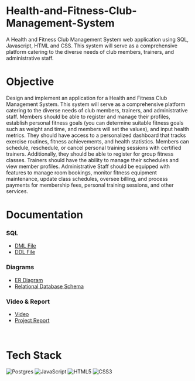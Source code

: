 # Health-and-Fitness-Club-Management-System

A Health and Fitness Club Management System web application using SQL, Javascript, HTML and CSS. This system will serve
as a comprehensive platform catering to the diverse needs of club members, trainers, and administrative staff.

<h1>Objective</h1>
Design and implement an application for a Health and Fitness Club Management System. This system will serve
as a comprehensive platform catering to the diverse needs of club members, trainers, and administrative staff.
Members should be able to register and manage their profiles, establish personal fitness goals (you can
determine suitable fitness goals such as weight and time, and members will set the values), and input health
metrics. They should have access to a personalized dashboard that tracks exercise routines, fitness achievements,
and health statistics. Members can schedule, reschedule, or cancel personal training sessions with certified
trainers. Additionally, they should be able to register for group fitness classes.
Trainers should have the ability to manage their schedules and view member profiles.
Administrative Staff should be equipped with features to manage room bookings, monitor fitness equipment
maintenance, update class schedules, oversee billing, and process payments for membership fees, personal
training sessions, and other services.

<h1>Documentation</h1>

### SQL
- [DML File](https://github.com/g-kassis/Health-and-Fitness-Club-Management-System/blob/main/SQL/DML.sql)
- [DDL File](https://github.com/g-kassis/Health-and-Fitness-Club-Management-System/blob/main/SQL/DDL.sql)
### Diagrams
- [ER Diagram](https://github.com/g-kassis/Health-and-Fitness-Club-Management-System/blob/main/Documentations/ER_model.pdf)
- [Relational Database Schema](https://github.com/g-kassis/Health-and-Fitness-Club-Management-System/blob/main/Documentations/Relational_Database_Schema.png)

### Video & Report
- [Video](https://carleton-ca.zoom.us/rec/share/qZxAz8BCDR8UTAb8VhDEAhx9m-lkhp8nBULcskxf3iN4uH5hLUuvqSBgIcbZAfjV.mv_CnURue3MVvsqE)
- [Project Report](https://docs.google.com/document/d/1_Wf68yuHnsmwBG2fLVwSGgDTOIsdZg3HochKl7-BIFw/edit?usp=sharing)
<br>
  
# Tech Stack

![Postgres](https://img.shields.io/badge/postgres-%23316192.svg?style=for-the-badge&logo=postgresql&logoColor=white)
![JavaScript](https://img.shields.io/badge/javascript-%23323330.svg?style=for-the-badge&logo=javascript&logoColor=%23F7DF1E)
![HTML5](https://img.shields.io/badge/html5-%23E34F26.svg?style=for-the-badge&logo=html5&logoColor=white)
![CSS3](https://img.shields.io/badge/css3-%231572B6.svg?style=for-the-badge&logo=css3&logoColor=white)

